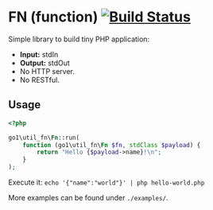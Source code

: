 FN (function) [![Build Status](https://travis-ci.org/go1com/util_fn.svg?branch=master)](https://travis-ci.org/go1com/util_fn)
====

Simple library to build tiny PHP application:

- **Input:** stdIn
- **Output:** stdOut
- No HTTP server.
- No RESTful.

## Usage

```php
<?php

go1\util_fn\Fn::run(
    function (go1\util_fn\Fn $fn, stdClass $payload) {
        return "Hello {$payload->name}!\n";
    }
);
```

Execute it: `echo '{"name":"world"}' | php hello-world.php`

More examples can be found under `./examples/`.
